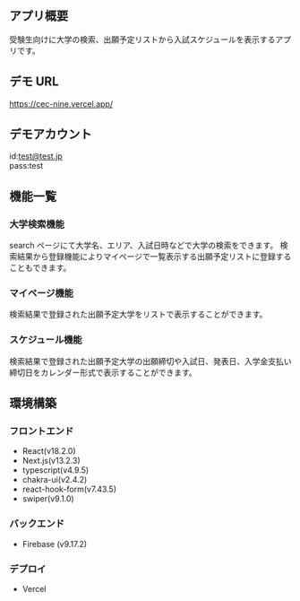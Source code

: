 ## アプリ概要

受験生向けに大学の検索、出願予定リストから入試スケジュールを表示するアプリです。

## デモ URL

https://cec-nine.vercel.app/

## デモアカウント

id:test@test.jp  
pass:test

## 機能一覧

### 大学検索機能

search ページにて大学名、エリア、入試日時などで大学の検索をできます。
検索結果から登録機能によりマイページで一覧表示する出願予定リストに登録することもできます。

### マイページ機能

検索結果で登録された出願予定大学をリストで表示することができます。

### スケジュール機能

検索結果で登録された出願予定大学の出願締切や入試日、発表日、入学金支払い締切日をカレンダー形式で表示することができます。

## 環境構築

### フロントエンド

- React(v18.2.0)
- Next.js(v13.2.3)
- typescript(v4.9.5)
- chakra-ui(v2.4.2)
- react-hook-form(v7.43.5)
- swiper(v9.1.0)

### バックエンド

- Firebase (v9.17.2)

### デプロイ

- Vercel
